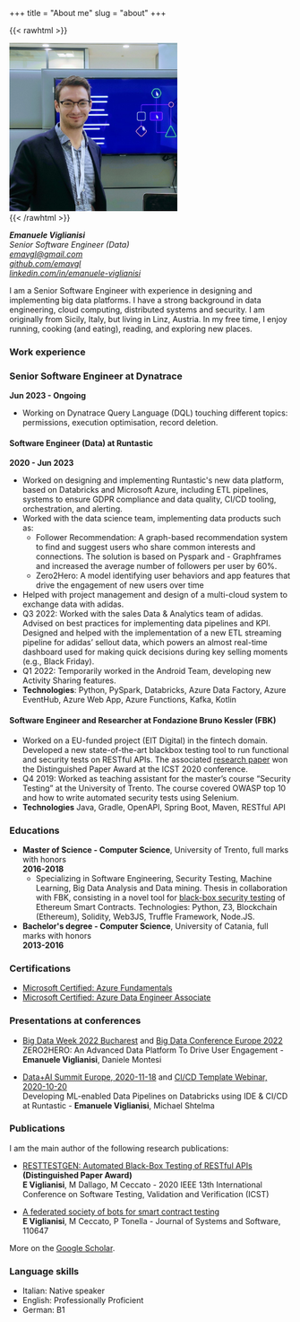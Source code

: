 +++
title = "About me"
slug = "about"
+++

{{< rawhtml >}}
<div style="text-align: left;">
    <img src="/images/avatar.jpg" width="300" />
</div>
{{< /rawhtml >}}  

**_Emanuele Viglianisi_**  
*Senior Software Engineer (Data)*  
*emavgl@gmail.com*  
*[github.com/emavgl](https://github.com/emavgl)*  
*[linkedin.com/in/emanuele-viglianisi](https://linkedin.com/in/emanuele-viglianisi)* 

I am a Senior Software Engineer with experience in designing and implementing big data platforms. I have a strong background in data engineering, cloud computing, distributed systems and security. I am originally from Sicily, Italy, but living in Linz, Austria. In my free time, I enjoy running, cooking (and eating), reading, and exploring new places.

### Work experience

### Senior Software Engineer at Dynatrace
**Jun 2023 - Ongoing**
- Working on Dynatrace Query Language (DQL) touching different topics: permissions, execution optimisation, record deletion.

#### Software Engineer (Data) at Runtastic
**2020 - Jun 2023**
- Worked on designing and implementing Runtastic's new data platform, based on Databricks and Microsoft Azure, including ETL pipelines, systems to ensure GDPR compliance and data quality, CI/CD tooling, orchestration, and alerting.
- Worked with the data science team, implementing data products such as:
    - Follower Recommendation: A graph-based recommendation system to find and suggest users who share common interests and connections. The solution is based on Pyspark and - Graphframes and increased the average number of followers per user by 60%.
    - Zero2Hero: A model identifying user behaviors and app features that drive the engagement of new users over time
- Helped with project management and design of a multi-cloud system to exchange data with adidas.
- Q3 2022: Worked with the sales Data & Analytics team of adidas. Advised on best practices for implementing data pipelines and KPI. Designed and helped with the implementation of a new ETL streaming pipeline for adidas’ sellout data, which powers an almost real-time dashboard used for making quick decisions during key selling moments (e.g., Black Friday).
- Q1 2022: Temporarily worked in the Android Team, developing new Activity Sharing features.
- **Technologies**: Python, PySpark, Databricks, Azure Data Factory, Azure EventHub, Azure Web App, Azure Functions, Kafka, Kotlin

####  **Software Engineer and Researcher at Fondazione Bruno Kessler (FBK)**

- Worked on a EU-funded project (EIT Digital) in the fintech domain. Developed a new state-of-the-art blackbox testing tool to run functional and security tests on RESTful APIs. The associated [research paper](https://ieeexplore.ieee.org/abstract/document/9159077/) won the 
Distinguished Paper Award at the ICST 2020 conference.
- Q4 2019: Worked as teaching assistant for the master’s course “Security Testing” at the University of Trento. The course covered OWASP top 10 and how to write automated security tests using Selenium.
- **Technologies** Java, Gradle, OpenAPI, Spring Boot, Maven, RESTful API

### Educations

- **Master of Science - Computer Science**, University of Trento, full marks with honors  
    **2016-2018**
    - Specializing in Software Engineering, Security Testing, Machine Learning, Big Data Analysis and Data mining. Thesis in collaboration with FBK, consisting in a novel tool for [black-box security testing](https://www.sciencedirect.com/science/article/pii/S0164121220301163) of Ethereum Smart Contracts.
    Technologies: Python, Z3, Blockchain (Ethereum), Solidity, Web3JS, Truffle Framework, Node.JS.
- **Bachelor's degree - Computer Science**, University of Catania, full marks with honors  
    **2013-2016**

### Certifications

- [Microsoft Certified: Azure Fundamentals](https://docs.microsoft.com/en-us/learn/certifications/azure-fundamentals/)
- [Microsoft Certified: Azure Data Engineer Associate](https://docs.microsoft.com/en-gb/learn/certifications/azure-data-engineer/)

### Presentations at conferences

- [Big Data Week 2022 Bucharest](https://bucharest.bigdataweek.com/session/zero2hero-an-advanced-data-platform-to-drive-user-engagement/) and [Big Data Conference Europe 2022](https://events.pinetool.ai/2749/#speakers/789010?referrer%5Bpathname%5D=%2Fspeakers&referrer%5Bsearch%5D=&referrer%5Btitle%5D=Speakers)  
ZERO2HERO: An Advanced Data Platform To Drive User Engagement - **Emanuele Viglianisi**, Daniele Montesi

- [Data+AI Summit Europe, 2020-11-18](https://databricks.com/session_eu20/developing-ml-enabled-data-pipelines-on-databricks-using-ide-ci-cd-at-runtastic) and [CI/CD Template Webinar, 2020-10-20](https://databricks.com/p/webinar/developing-ml-enabled-data-pipelines-on-databricks-using-ide-ci-cd)  
Developing ML-enabled Data Pipelines on Databricks using IDE & CI/CD at Runtastic - **Emanuele Viglianisi**, Michael Shtelma

### Publications

I am the main author of the following research publications:

- [RESTTESTGEN: Automated Black-Box Testing of RESTful APIs](https://ieeexplore.ieee.org/abstract/document/9159077/)  **(Distinguished Paper Award)**  
**E Viglianisi**, M Dallago, M Ceccato - 2020 IEEE 13th International Conference on Software Testing, Validation and Verification (ICST)

- [A federated society of bots for smart contract testing](https://www.sciencedirect.com/science/article/pii/S0164121220301163)  
**E Viglianisi**, M Ceccato, P Tonella - Journal of Systems and Software, 110647  

More on the [Google Scholar](https://scholar.google.com/citations?user=jSjoAKEAAAAJ&hl=it).

### Language skills

- Italian: Native speaker
- English: Professionally Proficient
- German: B1
